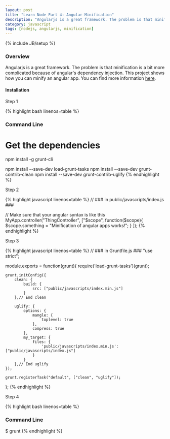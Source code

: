 ```yaml
---
layout: post
title: "Learn Node Part 4: Angular Minification"
description: "Angularjs is a great framework. The problem is that minification is a bit more complicated because of angular's dependency injection. This project shows how you can minify an angular app. You can find more information [here](https://github.com/GabrielGhe/NodePractice/tree/master/Server11AngularMin)."
category: javascript
tags: [nodejs, angularjs, minification]
---
```

{% include JB/setup %}

<!-- Overview -->
<h3>Overview</h3>

Angularjs is a great framework. The problem is that minification is a bit more complicated because of angular's dependency injection. This project shows how you can minify an angular app. You can find more information [here](https://github.com/GabrielGhe/NodePractice/tree/master/Server11AngularMin).

<h4>Installation</h4>

Step 1

<!-- Code _______________________________________-->
{% highlight bash linenos=table  %}
### Command Line ###

# Get the dependencies
npm install -g grunt-cli

npm install --save-dev load-grunt-tasks
npm install --save-dev grunt-contrib-clean
npm install --save-dev grunt-contrib-uglify
{% endhighlight %}
<!-- /Code ^^^^^^^^^^^^^^^^^^^^^^^^^^^^^^^^^^^^^^-->


Step 2

<!-- Code _______________________________________-->
{% highlight javascript linenos=table  %}
// ### in public/javascripts/index.js ###

// Make sure that your angular syntax is like this
MyApp.controller("ThingController", ["$scope",
    function($scope){
        $scope.something = "Minification of angular apps works!";
    }
]);
{% endhighlight %}
<!-- /Code ^^^^^^^^^^^^^^^^^^^^^^^^^^^^^^^^^^^^^^-->

Step 3

<!-- Code _______________________________________-->
{% highlight javascript linenos=table  %}
// ### in Gruntfile.js ###
"use strict";

module.exports = function(grunt){
    require('load-grunt-tasks')(grunt);

    grunt.initConfig({
        clean: {
            build: {
                src: ["public/javascripts/index.min.js"]
            }
        },// End clean
        
        uglify: {
            options: {
                mangle: {
                    toplevel: true
                },
                compress: true
            },
            my_target: {
                files: {
                    'public/javascripts/index.min.js': ["public/javascripts/index.js"]
                }
            }
        },// End uglify
    });

    grunt.registerTask("default", ["clean", "uglify"]);
};
{% endhighlight %}
<!-- /Code ^^^^^^^^^^^^^^^^^^^^^^^^^^^^^^^^^^^^^^-->

Step 4

<!-- Code _______________________________________-->
{% highlight bash linenos=table  %}
### Command Line ###
$ grunt
{% endhighlight %}
<!-- /Code ^^^^^^^^^^^^^^^^^^^^^^^^^^^^^^^^^^^^^^-->
